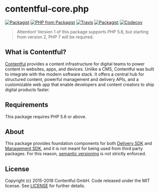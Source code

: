 # contentful-core.php

[![Packagist](https://img.shields.io/packagist/v/contentful/core.svg?style=for-the-badge)](https://packagist.org/packages/contentful/core)
[![PHP from Packagist](https://img.shields.io/packagist/php-v/contentful/core.svg?style=for-the-badge)](https://packagist.org/packages/contentful/core)
[![Travis](https://img.shields.io/travis/contentful/contentful-core.php.svg?style=for-the-badge)](https://travis-ci.org/contentful/contentful-core.php)
[![Packagist](https://img.shields.io/github/license/contentful/contentful-core.php.svg?style=for-the-badge)](https://packagist.org/packages/contentful/core)
[![Codecov](https://img.shields.io/codecov/c/github/contentful/contentful-core.php.svg?style=for-the-badge)](https://codecov.io/gh/contentful/contentful-core.php)

> Attention! Version 1 of this package supports PHP 5.6, but starting from version 2, PHP 7 will be required.

## What is Contentful?

[Contentful](https://www.contentful.com) provides a content infrastructure for digital teams to power content in websites, apps, and devices. Unlike a CMS, Contentful was built to integrate with the modern software stack. It offers a central hub for structured content, powerful management and delivery APIs, and a customizable web app that enable developers and content creators to ship digital products faster.

## Requirements

This package requires PHP 5.6 or above.

## About

This package provides foundation components for both [Delivery SDK](https://github.com/contentful/contentful.php) and [Management SDK](https://github.com/contentful/contentful-management.php), and it is not meant for being used from third party packages. For this reason, [semantic versioning](https://semver.org) is not strictly enforced.

## License

Copyright (c) 2015-2018 Contentful GmbH. Code released under the MIT license. See [LICENSE](LICENSE) for further details.
